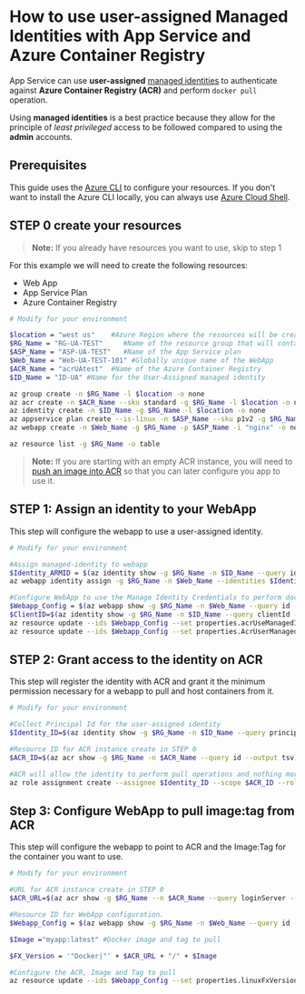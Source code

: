 # How to use user-assigned Managed Identities with App Service and Azure Container Registry

App Service can use **user-assigned** [managed identities](https://docs.microsoft.com/azure/active-directory/managed-identities-azure-resources/overview) to authenticate against **Azure Container Registry (ACR)** and perform `docker pull` operation.

Using **managed identities** is a best practice because they allow for the principle of *least privileged* access to be followed compared to using the **admin** accounts.

## Prerequisites

This guide uses the [Azure CLI](https://docs.microsoft.com/cli/azure/install-azure-cli?view=azure-cli-latest) to configure your resources. If you don't want to install the Azure CLI locally, you can always use [Azure Cloud Shell](https://docs.microsoft.com/azure/cloud-shell/quickstart).

## STEP 0 create your resources

> **Note:** If you already have resources you want to use, skip to step 1

For this example we will need to create the following resources:
  
- Web App
- App Service Plan
- Azure Container Registry

``` bash
# Modify for your environment

$location = "west us"    #Azure Region where the resources will be created
$RG_Name = "RG-UA-TEST"     #Name of the resource group that will contain the resources
$ASP_Name = "ASP-UA-TEST"   #Name of the App Service plan
$Web_Name = "Web-UA-TEST-101" #Globally unique name of the WebApp
$ACR_Name = "acrUAtest"  #Name of the Azure Container Registry
$ID_Name = "ID-UA" #Name for the User-Assigned managed identity

az group create -n $RG_Name -l $location -o none
az acr create -n $ACR_Name --sku standard -g $RG_Name -l $location -o none
az identity create -n $ID_Name -g $RG_Name -l $location -o none
az appservice plan create --is-linux -n $ASP_Name --sku p1v2 -g $RG_Name -l $location -o none
az webapp create -n $Web_Name -g $RG_Name -p $ASP_Name -i "nginx" -o none

az resource list -g $RG_Name -o table
```

>**Note:** If you are starting with an empty ACR instance, you will need to [push an image into ACR](https://docs.microsoft.com/azure/container-registry/container-registry-get-started-docker-cli) so that you can later configure you app to use it.

## STEP 1: Assign an identity to your WebApp

This step will configure the webapp to use a user-assigned identity.

```bash
# Modify for your environment

#Assign managed-identity to webapp
$Identity_ARMID = $(az identity show -g $RG_Name -n $ID_Name --query id -o tsv)
az webapp identity assign -g $RG_Name -n $Web_Name --identities $Identity_ARMID -o none

#Configure WebApp to use the Manage Identity Credentials to perform docker pull operations
$Webapp_Config = $(az webapp show -g $RG_Name -n $Web_Name --query id --output tsv) + "/config/web"
$ClientID=$(az identity show -g $RG_Name -n $ID_Name --query clientId --output tsv)
az resource update --ids $Webapp_Config --set properties.acrUseManagedIdentityCreds=True -o none
az resource update --ids $Webapp_Config --set properties.AcrUserManagedIdentityID=$ClientID -o none

```

## STEP 2: Grant access to the identity on ACR

This step will register the identity with ACR and grant it the minimum permission necessary for a webapp to pull and host containers from it.

``` bash
# Modify for your environment

#Collect Principal Id for the user-assigned identity
$Identity_ID=$(az identity show -g $RG_Name -n $ID_Name --query principalId --output tsv)

#Resource ID for ACR instance create in STEP 0
$ACR_ID=$(az acr show -g $RG_Name -n $ACR_Name --query id --output tsv)

#ACR will allow the identity to perform pull operations and nothing more
az role assignment create --assignee $Identity_ID --scope $ACR_ID --role acrpull -o none
```

## Step 3: Configure WebApp to pull image:tag from ACR

This step will configure the webapp to point to ACR and the Image:Tag for the container you want to use.

```bash
# Modify for your environment

#URL for ACR instance create in STEP 0
$ACR_URL=$(az acr show -g $RG_Name --n $ACR_Name --query loginServer --output tsv)

#Resource ID for WebApp configuration.
$Webapp_Config = $(az webapp show -g $RG_Name -n $Web_Name --query id --output tsv) + "/config/web"

$Image ="myapp:latest" #Docker image and tag to pull

$FX_Version = '"Docker|"' + $ACR_URL + "/" + $Image

#Configure the ACR, Image and Tag to pull
az resource update --ids $Webapp_Config --set properties.linuxFxVersion=$FX_Version -o none --force-string

```

